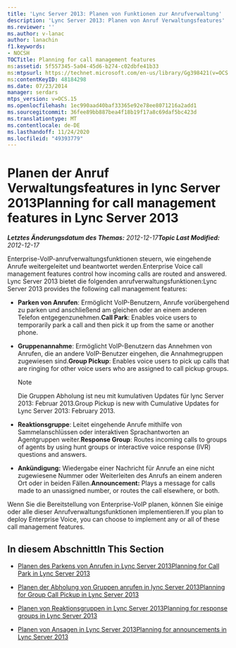 ```yaml
---
title: 'Lync Server 2013: Planen von Funktionen zur Anrufverwaltung'
description: 'Lync Server 2013: Planen von Anruf Verwaltungsfeatures'
ms.reviewer: ''
ms.author: v-lanac
author: lanachin
f1.keywords:
- NOCSH
TOCTitle: Planning for call management features
ms:assetid: 5f557345-5a04-45d6-b274-c02dbfe41b33
ms:mtpsurl: https://technet.microsoft.com/en-us/library/Gg398421(v=OCS.15)
ms:contentKeyID: 48184298
ms.date: 07/23/2014
manager: serdars
mtps_version: v=OCS.15
ms.openlocfilehash: 1ec990aad40baf33365e92e78ee8071216a2add1
ms.sourcegitcommit: 36fee89bb887bea4f18b19f17a8c69daf5bc423d
ms.translationtype: MT
ms.contentlocale: de-DE
ms.lasthandoff: 11/24/2020
ms.locfileid: "49393779"
---
```

# <a name="planning-for-call-management-features-in-lync-server-2013"></a><span data-ttu-id="45c1d-103">Planen der Anruf Verwaltungsfeatures in lync Server 2013</span><span class="sxs-lookup"><span data-stu-id="45c1d-103">Planning for call management features in Lync Server 2013</span></span>

<div data-xmlns="http://www.w3.org/1999/xhtml">

<div class="topic" data-xmlns="http://www.w3.org/1999/xhtml" data-msxsl="urn:schemas-microsoft-com:xslt" data-cs="https://msdn.microsoft.com/">

<div data-asp="https://msdn2.microsoft.com/asp">



</div>

<div id="mainSection">

<div id="mainBody"><span data-ttu-id="45c1d-104">

<span> </span></span><span class="sxs-lookup"><span data-stu-id="45c1d-104">

<span> </span></span></span>

<span data-ttu-id="45c1d-105">_**Letztes Änderungsdatum des Themas:** 2012-12-17_</span><span class="sxs-lookup"><span data-stu-id="45c1d-105">_**Topic Last Modified:** 2012-12-17_</span></span>

<span data-ttu-id="45c1d-106">Enterprise-VoIP-anrufverwaltungsfunktionen steuern, wie eingehende Anrufe weitergeleitet und beantwortet werden.</span><span class="sxs-lookup"><span data-stu-id="45c1d-106">Enterprise Voice call management features control how incoming calls are routed and answered.</span></span> <span data-ttu-id="45c1d-107">Lync Server 2013 bietet die folgenden anrufverwaltungsfunktionen:</span><span class="sxs-lookup"><span data-stu-id="45c1d-107">Lync Server 2013 provides the following call management features:</span></span>

  - <span data-ttu-id="45c1d-108">**Parken von Anrufen**: Ermöglicht VoIP-Benutzern, Anrufe vorübergehend zu parken und anschließend am gleichen oder an einem anderen Telefon entgegenzunehmen.</span><span class="sxs-lookup"><span data-stu-id="45c1d-108">**Call Park**:   Enables voice users to temporarily park a call and then pick it up from the same or another phone.</span></span>

  - <span data-ttu-id="45c1d-109">**Gruppenannahme**: Ermöglicht VoIP-Benutzern das Annehmen von Anrufen, die an andere VoIP-Benutzer eingehen, die Annahmegruppen zugewiesen sind.</span><span class="sxs-lookup"><span data-stu-id="45c1d-109">**Group Pickup**:   Enables voice users to pick up calls that are ringing for other voice users who are assigned to call pickup groups.</span></span>
    
    <div>
    

    > [!NOTE]  
    > <span data-ttu-id="45c1d-110">Die Gruppen Abholung ist neu mit kumulativen Updates für lync Server 2013: Februar 2013.</span><span class="sxs-lookup"><span data-stu-id="45c1d-110">Group Pickup is new with Cumulative Updates for Lync Server 2013: February 2013.</span></span>

    
    </div>

  - <span data-ttu-id="45c1d-111">**Reaktionsgruppe**: Leitet eingehende Anrufe mithilfe von Sammelanschlüssen oder interaktiven Sprachantworten an Agentgruppen weiter.</span><span class="sxs-lookup"><span data-stu-id="45c1d-111">**Response Group**:   Routes incoming calls to groups of agents by using hunt groups or interactive voice response (IVR) questions and answers.</span></span>

  - <span data-ttu-id="45c1d-112">**Ankündigung:**    Wiedergabe einer Nachricht für Anrufe an eine nicht zugewiesene Nummer oder Weiterleiten des Anrufs an einem anderen Ort oder in beiden Fällen.</span><span class="sxs-lookup"><span data-stu-id="45c1d-112">**Announcement:**    Plays a message for calls made to an unassigned number, or routes the call elsewhere, or both.</span></span>

<span data-ttu-id="45c1d-113">Wenn Sie die Bereitstellung von Enterprise-VoIP planen, können Sie einige oder alle dieser Anrufverwaltungsfunktionen implementieren.</span><span class="sxs-lookup"><span data-stu-id="45c1d-113">If you plan to deploy Enterprise Voice, you can choose to implement any or all of these call management features.</span></span>

<div>

## <a name="in-this-section"></a><span data-ttu-id="45c1d-114">In diesem Abschnitt</span><span class="sxs-lookup"><span data-stu-id="45c1d-114">In This Section</span></span>

  - [<span data-ttu-id="45c1d-115">Planen des Parkens von Anrufen in Lync Server 2013</span><span class="sxs-lookup"><span data-stu-id="45c1d-115">Planning for Call Park in Lync Server 2013</span></span>](lync-server-2013-planning-for-call-park.md)

  - [<span data-ttu-id="45c1d-116">Planen der Abholung von Gruppen anrufen in lync Server 2013</span><span class="sxs-lookup"><span data-stu-id="45c1d-116">Planning for Group Call Pickup in Lync Server 2013</span></span>](lync-server-2013-planning-for-group-call-pickup.md)

  - [<span data-ttu-id="45c1d-117">Planen von Reaktionsgruppen in Lync Server 2013</span><span class="sxs-lookup"><span data-stu-id="45c1d-117">Planning for response groups in Lync Server 2013</span></span>](lync-server-2013-planning-for-response-groups.md)

  - [<span data-ttu-id="45c1d-118">Planen von Ansagen in Lync Server 2013</span><span class="sxs-lookup"><span data-stu-id="45c1d-118">Planning for announcements in Lync Server 2013</span></span>](lync-server-2013-planning-for-announcements.md)

<span data-ttu-id="45c1d-119"></div>

</div>

<span> </span>

</div>

</div>

</span><span class="sxs-lookup"><span data-stu-id="45c1d-119"></div>

</div>

<span> </span>

</div>

</div>

</span></span></div>

